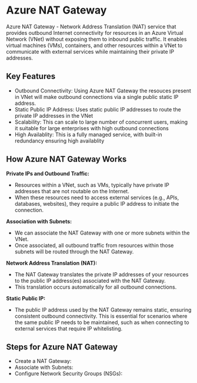 # Azure NAT Gateway

Azure NAT Gateway - Network Address Translation (NAT) service that provides outbound Internet connectivity for resources in an Azure Virtual Network (VNet) without exposing them to inbound public traffic. It enables virtual machines (VMs), containers, and other resources within a VNet to communicate with external services while maintaining their private IP addresses.

## Key Features

- Outbound Connectivity: Using Azure NAT Gateway the resouces present in VNet will make outbound connections via a single public static IP address.
- Static Public IP Address: Uses static public IP addresses to route the private IP addresses in the VNet
- Scalability: This can scale to large number of concurrent users, making it suitable for large enterprises with high outbound connections
- High Availablity: This is a fully managed service, with built-in redundancy ensuring high availablity

## How Azure NAT Gateway Works

**Private IPs and Outbound Traffic:**

- Resources within a VNet, such as VMs, typically have private IP addresses that are not routable on the Internet.
- When these resources need to access external services (e.g., APIs, databases, websites), they require a public IP address to initiate the connection.

**Association with Subnets:**

- We can associate the NAT Gateway with one or more subnets within the VNet.
- Once associated, all outbound traffic from resources within those subnets will be routed through the NAT Gateway.

**Network Address Translation (NAT):**

- The NAT Gateway translates the private IP addresses of your resources to the public IP address(es) associated with the NAT Gateway.
- This translation occurs automatically for all outbound connections.

**Static Public IP:**

- The public IP address used by the NAT Gateway remains static, ensuring consistent outbound connectivity. This is essential for scenarios where the same public IP needs to be maintained, such as when connecting to external services that require IP whitelisting.

## Steps for Azure NAT Gateway

- Create a NAT Gateway:
- Associate with Subnets:
- Configure Network Security Groups (NSGs):





